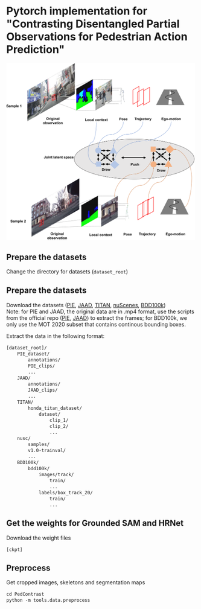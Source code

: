 # Pytorch implementation for "Contrasting Disentangled Partial Observations for Pedestrian Action Prediction"

<img src="https://github.com/Equinoxxxxx/PedContrast/blob/master/fig1.png" width="500px">

## Prepare the datasets
Change the directory for datasets (```dataset_root```)
## Prepare the datasets
Download the datasets ([PIE](https://github.com/aras62/PIEPredict?tab=readme-ov-file#PIE_dataset), [JAAD](https://github.com/ykotseruba/JAAD), [TITAN](https://usa.honda-ri.com/titan), [nuScenes](https://www.nuscenes.org/nuscenes), [BDD100k](https://doc.bdd100k.com/download.html))  
Note: for PIE and JAAD, the original data are in .mp4 format, use the scripts from the official repo ([PIE](https://github.com/aras62/PIEPredict?tab=readme-ov-file#PIE_dataset), [JAAD](https://github.com/ykotseruba/JAAD)) to extract the frames; for BDD100k, we only use the MOT 2020 subset that contains continous bounding boxes.  

Extract the data in the following format:
```
[dataset_root]/
    PIE_dataset/
        annotations/
        PIE_clips/
        ...
    JAAD/
        annotations/
        JAAD_clips/
        ...
    TITAN/
        honda_titan_dataset/
            dataset/
                clip_1/
                clip_2/
                ...
    nusc/
        samples/
        v1.0-trainval/
        ...
    BDD100k/
        bdd100k/
            images/track/
                train/
                ...
            labels/box_track_20/
                train/
                ...
```
## Get the weights for Grounded SAM and HRNet
Download the weight files
```
[ckpt]
```

## Preprocess
Get cropped images, skeletons and segmentation maps
```
cd PedContrast
python -m tools.data.preprocess
```
